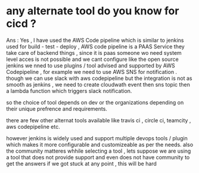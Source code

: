 # any alternate tool do you know for cicd ?

Ans : 
Yes , I have used the AWS Code pipeline which  is similar to jenkins used for build - test - deploy ,  AWS code pipeline is a PAAS Service they take care of backend things , since it is paas someone wo need system level acces is not possible and we cant configure like the open source jenkins we nned to use plugins / tool advised and supported by AWS Codepipeline , for example we need to use AWS SNS for notification . though we can use slack with aws codepipeline but the integration is not as smooth as jenkins , we need to create cloudwath event then  sns topic  then a lambda function  which triggers slack notification. 

so the choice of tool depends on dev or the organizations depending on their unique prefrence and requirements.


there are few other alternat tools available like travis ci , circle ci, teamcity , aws codepipeline etc.

however jenkins is widely used and support multiple devops tools / plugin which  makes it more configurable and customizeable as per the needs. 
also the community matteres whhile selecting a tool , lets suppose we are using a tool that does not provide support and even does not have community to get the answers if we got stuck at any point , this will be hard 
